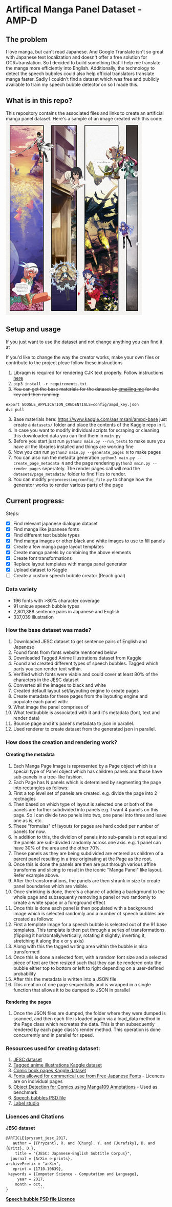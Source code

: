 # Artifical Manga Panel Dataset - AMP-D
## The problem
I love manga, but can't read Japanese. And Google Translate isn't so great with Japanese text localization and doesn't offer a free solution for OCR+translation. So I decided to build something that'll help me translate the manga more efficiently into English. Additionally, the technology to detect the speech bubbles could also help official translators translate manga faster. Sadly I couldn't find a dataset which was free and publicly available to train my speech bubble detector on so I made this.

## What is in this repo?
This repository contains the associated files and links to create an artificial manga panel dataset.
Here's a sample of an image created with this code:
<br>
<img src="https://github.com/atenrev/artificial_manga_panel_dataset/blob/main/docs/misc_files/sample.png" width=425>

## Setup and usage
If you just want to use the dataset and not change anything you can find it at <put link to kaggle here>

If you'd like to change the way the creator works, make your own files or contribute to the project pleae follow these instructions

1. Libraqm is required for rendering CJK text properly. Follow instructions [here](https://github.com/HOST-Oman/libraqm)
2. ```pip3 install -r requirements.txt```
3. ~~You can get the base materials for the dataset by [emailing me](mailto:aasimsani05@gmail.com) for the key and then running:~~
  ```
 export GOOGLE_APPLICATION_CREDENTIALS=config/ampd_key.json
  dvc pull
  ```
3. Base materials here: https://www.kaggle.com/aasimsani/ampd-base just create a `datasets/` folder and place the contents of the Kaggle repo in it.
4. In case you want to modify individual scripts for scraping or cleaning this downloaded data you can find them in ```main.py```
5. Before you start just run ```python3 main.py --run_tests``` to make sure
you have all the libraries installed and things are working fine
6. Now you can run ```python3 main.py --generate_pages N``` to make pages
  1. You can also run the metadta generation ```python3 main.py --create_page_metadata N``` and the page rendering ```python3 main.py --render_pages```     seperately. The render pages call will read the ```datasets/page_metadata/``` folder to find files to render.
7. You can modify ```preprocessing/config_file.py``` to change how the generator works to render various parts of the page

## Current progress:

Steps:
- [x] Find relevant japanese dialogue dataset
- [x] Find manga like japanese fonts
- [x] Find different text bubble types
- [x] Find manga images or other black and white images to use to fill panels
- [x] Create a few manga page layout templates
- [x] Create manga panels by combining the above elements
- [x] Create font transformations
- [x] Replace layout templates with manga panel generator
- [x] Upload dataset to Kaggle
- [ ] Create a custom speech bubble creator (Reach goal)

### Data variety
- 196 fonts with >80% character coverage
- 91 unique speech bubble types
- 2,801,388 sentence pairs in Japanese and English
- 337,039 illustration

### How the base dataset was made?
1. Downloaded JESC dataset to get sentence pairs of English and Japanese
2. Found fonts from fonts website mentioned below
3. Downloaded Tagged Anime Illustrations dataset from Kaggle
4. Found and created different types of speech bubbles. Tagged which parts you can render text within.
5. Verified which fonts were viable and could cover at least 80% of the characters in the JESC dataset
6. Converted all the images to black and white 
7. Created default layout set/layouting engine to create pages 
8. Create metadata for these pages from the layouting engine and populate each panel with:
  1. What image the panel comprises of
  2. What textbubble is associated with it and it's metadata (font, text and render data)
9. Bounce page and it's panel's metadata to json in parallel.
9. Used renderer to create dataset from the generated json in parallel.

### How does the creation and rendering work?
#### Creating the metadata
1. Each Manga Page Image is represented by a Page object which is a special type of Panel object which has children panels and those have sub-panels in a tree-like fashion.
2. Each Page has N panels which is determined by segmenting the page into rectangles as follows:
  1. First a top level set of panels are created. e.g. divide the page into 2 rectnagles 
  2. Then based on which type of layout is selected one or both of the panels are further subdivided into panels e.g. I want 4 panels on this page. So I can divide two panels into two, one panel into three and leave one as is, etc.
  3. These "formulas" of layouts for pages are hard coded per number of panels for now.
  4. In addition to this, the dividion of panels into sub-panels is not equal and the panels are sub-divided randomly across one axis. e.g. 1 panel can have 30% of the area and the other 70%.
  5. These panels as they are being subdivided are entered as children of a parent panel resulting in a tree originating at the Page as the root.
3. Once this is done the panels are then are put through various affine transforms and slicing to result in the iconic "Manga Panel" like layout. Refer example above.
4. After the transformations, the panels are then shrunk in size to create panel boundaries which are visible.
5. Once shrinking is done, there's a chance of adding a background to the whole page and subsequently removing a panel or two randomly to create a white space or a foreground effect
6. Once this is done each panel is then populated with a background image which is selected randomly and a number of speech bubbles are created as follows:
  1. First a template image for a speech bubble is selected out of the 91 base templates. This template is then put through a series of transformations. (flipping it horizontally/vertically, rotating it slightly, inverting it, stretching it along the x or y axis)
  2. Along with this the tagged writing area within the bubble is also transformed
  3. Once this is done a selected font, with a random font size and a selected piece of text are then resized such that they can be rendered onto the bubble either top to bottom or left to right depending on a user-defined probability
7. After this the metadata is written into a JSON file
8. This creation of one page sequentially and is wrapped in a single function that allows it to be dumped to JSON in parallel
#### Rendering the pages
1. Once the JSON files are dumped, the folder where they were dumped is scanned, and then each file is loaded again via a load_data method in the Page class which recreates the data. This is then subsequently rendered by each page class's render method. This operation is done concurrently and in parallel for speed.

### Resources used for creating dataset:

1. [JESC dataset](https://nlp.stanford.edu/projects/jesc/)
2. [Tagged anime illustrations Kaggle dataset](https://www.kaggle.com/mylesoneill/tagged-anime-illustrations)
3. [Comic book pages Kaggle dataset](https://www.kaggle.com/cenkbircanoglu/comic-books-classification)
4. [Fonts allowed for commerical use from Free Japanese Fonts](https://www.freejapanesefont.com/) - Licences are on individual pages
5. [Object Detection for Comics using Manga109 Annotations](https://arxiv.org/pdf/1803.08670.pdf) - Used as benchmark
6. [Speech bubbles PSD file](https://www.deviantart.com/zombiesmile/art/300-Free-Speech-Bubbles-Download-419223430)
7. [Label studio](https://labelstud.io/)

### Licences and Citations
**JESC dataset**
```
@ARTICLE{pryzant_jesc_2017,
   author = {{Pryzant}, R. and {Chung}, Y. and {Jurafsky}, D. and {Britz}, D.},
    title = "{JESC: Japanese-English Subtitle Corpus}",
  journal = {ArXiv e-prints},
archivePrefix = "arXiv",
   eprint = {1710.10639},
 keywords = {Computer Science - Computation and Language},
     year = 2017,
    month = oct,
}             ```
```

[**Speech bubble PSD file Licence**](https://friendlystock.com/terms-of-use/)
